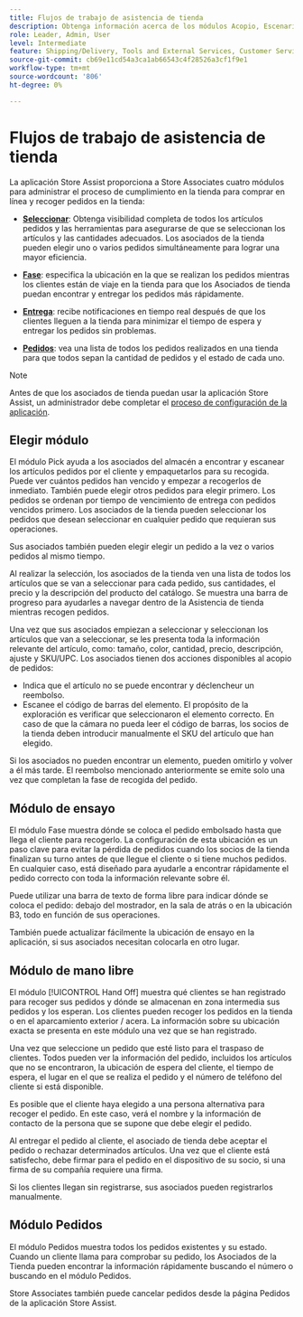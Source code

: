 ```yaml
---
title: Flujos de trabajo de asistencia de tienda
description: Obtenga información acerca de los módulos Acopio, Escenario, Entrega y Pedidos disponibles en la aplicación Asistencia en tienda. Estos módulos habilitan el flujo de trabajo de entrega de tiendas de extremo a extremo para pedidos BOPIS. Store Associates utiliza estos módulos para gestionar y entregar pedidos de recogida de tiendas a los clientes.
role: Leader, Admin, User
level: Intermediate
feature: Shipping/Delivery, Tools and External Services, Customer Service
source-git-commit: cb69e11cd54a3ca1ab66543c4f28526a3cf1f9e1
workflow-type: tm+mt
source-wordcount: '806'
ht-degree: 0%

---
```


# Flujos de trabajo de asistencia de tienda

La aplicación Store Assist proporciona a Store Associates cuatro módulos para administrar el proceso de cumplimiento en la tienda para comprar en línea y recoger pedidos en la tienda:

- **[Seleccionar](#pick-module)**: Obtenga visibilidad completa de todos los artículos pedidos y las herramientas para asegurarse de que se seleccionan los artículos y las cantidades adecuados. Los asociados de la tienda pueden elegir uno o varios pedidos simultáneamente para lograr una mayor eficiencia.

- **[Fase](#stage-module)**: especifica la ubicación en la que se realizan los pedidos mientras los clientes están de viaje en la tienda para que los Asociados de tienda puedan encontrar y entregar los pedidos más rápidamente.

- **[Entrega](#hand-off-module)**: recibe notificaciones en tiempo real después de que los clientes lleguen a la tienda para minimizar el tiempo de espera y entregar los pedidos sin problemas.

- **[Pedidos](#orders-module)**: vea una lista de todos los pedidos realizados en una tienda para que todos sepan la cantidad de pedidos y el estado de cada uno.

>[!NOTE]
>
>Antes de que los asociados de tienda puedan usar la aplicación Store Assist, un administrador debe completar el [proceso de configuración de la aplicación](app-setup.md).

## Elegir módulo

El módulo Pick ayuda a los asociados del almacén a encontrar y escanear los artículos pedidos por el cliente y empaquetarlos para su recogida. Puede ver cuántos pedidos han vencido y empezar a recogerlos de inmediato. También puede elegir otros pedidos para elegir primero. Los pedidos se ordenan por tiempo de vencimiento de entrega con pedidos vencidos primero. Los asociados de la tienda pueden seleccionar los pedidos que desean seleccionar en cualquier pedido que requieran sus operaciones.

Sus asociados también pueden elegir elegir un pedido a la vez o varios pedidos al mismo tiempo.

Al realizar la selección, los asociados de la tienda ven una lista de todos los artículos que se van a seleccionar para cada pedido, sus cantidades, el precio y la descripción del producto del catálogo. Se muestra una barra de progreso para ayudarles a navegar dentro de la Asistencia de tienda mientras recogen pedidos.

Una vez que sus asociados empiezan a seleccionar y seleccionan los artículos que van a seleccionar, se les presenta toda la información relevante del artículo, como: tamaño, color, cantidad, precio, descripción, ajuste y SKU/UPC. Los asociados tienen dos acciones disponibles al acopio de pedidos:

- Indica que el artículo no se puede encontrar y déclencheur un reembolso.
- Escanee el código de barras del elemento. El propósito de la exploración es verificar que seleccionaron el elemento correcto. En caso de que la cámara no pueda leer el código de barras, los socios de la tienda deben introducir manualmente el SKU del artículo que han elegido.

Si los asociados no pueden encontrar un elemento, pueden omitirlo y volver a él más tarde.  El reembolso mencionado anteriormente se emite solo una vez que completan la fase de recogida del pedido.

## Módulo de ensayo

El módulo Fase muestra dónde se coloca el pedido embolsado hasta que llega el cliente para recogerlo. La configuración de esta ubicación es un paso clave para evitar la pérdida de pedidos cuando los socios de la tienda finalizan su turno antes de que llegue el cliente o si tiene muchos pedidos. En cualquier caso, está diseñado para ayudarle a encontrar rápidamente el pedido correcto con toda la información relevante sobre él.

Puede utilizar una barra de texto de forma libre para indicar dónde se coloca el pedido: debajo del mostrador, en la sala de atrás o en la ubicación B3, todo en función de sus operaciones.

También puede actualizar fácilmente la ubicación de ensayo en la aplicación, si sus asociados necesitan colocarla en otro lugar.

## Módulo de mano libre

El módulo [!UICONTROL Hand Off] muestra qué clientes se han registrado para recoger sus pedidos y dónde se almacenan en zona intermedia sus pedidos y los esperan. Los clientes pueden recoger los pedidos en la tienda o en el aparcamiento exterior / acera. La información sobre su ubicación exacta se presenta en este módulo una vez que se han registrado.

Una vez que seleccione un pedido que esté listo para el traspaso de clientes. Todos pueden ver la información del pedido, incluidos los artículos que no se encontraron, la ubicación de espera del cliente, el tiempo de espera, el lugar en el que se realiza el pedido y el número de teléfono del cliente si está disponible.

Es posible que el cliente haya elegido a una persona alternativa para recoger el pedido. En este caso, verá el nombre y la información de contacto de la persona que se supone que debe elegir el pedido.

Al entregar el pedido al cliente, el asociado de tienda debe aceptar el pedido o rechazar determinados artículos. Una vez que el cliente está satisfecho, debe firmar para el pedido en el dispositivo de su socio, si una firma de su compañía requiere una firma.

Si los clientes llegan sin registrarse, sus asociados pueden registrarlos manualmente.

## Módulo Pedidos

El módulo Pedidos muestra todos los pedidos existentes y su estado. Cuando un cliente llama para comprobar su pedido, los Asociados de la Tienda pueden encontrar la información rápidamente buscando el número o buscando en el módulo Pedidos.

Store Associates también puede cancelar pedidos desde la página Pedidos de la aplicación Store Assist.
